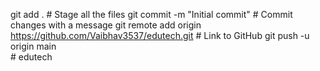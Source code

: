 git add .                   # Stage all the files
git commit -m "Initial commit"  # Commit changes with a message
git remote add origin https://github.com/Vaibhav3537/edutech.git  # Link to GitHub
git push -u origin main  
#   e d u t e c h  
 
